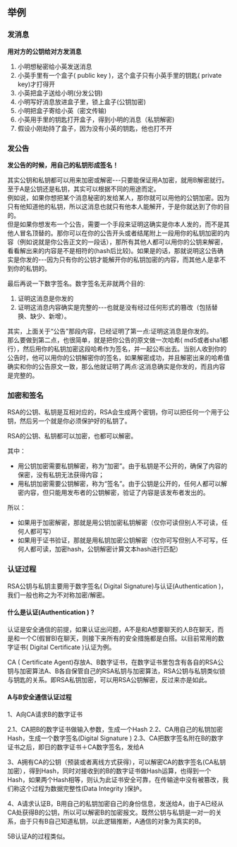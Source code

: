 ## 举例
### 发消息
**用对方的公钥给对方发消息**
1. 小明想秘密给小英发送消息
2. 小英手里有一个盒子( public key )，这个盒子只有小英手里的钥匙( private key)才打得开
3. 小英把盒子送给小明(分发公钥)
4. 小明写好消息放进盒子里，锁上盒子(公钥加密)
5. 小明把盒子寄给小英（密文传输)
6. 小英用手里的钥匙打开盒子，得到小明的消息（私钥解密)
7. 假设小刚劫持了盒子，因为没有小英的钥匙，他也打不开

### 发公告
**发公告的时候，用自己的私钥形成签名！**  

其实公钥和私钥都可以用来加密或解密---只要能保证用A加密，就用B解密就行。至于A是公钥还是私钥，其实可以根据不同的用途而定。  
例如说，如果你想把某个消息秘密的发给某人，那你就可以用他的公钥加密。因为只有他知道他的私钥，所以这消息也就只有他本人能解开，于是你就达到了你的目的。  
但是如果你想发布一个公告，需要一个手段来证明这确实是你本人发的，而不是其他人冒名顶替的。那你可以在你的公告开头或者结尾附上一段用你的私钥加密的内容（例如说就是你公告正文的一段话），那所有其他人都可以用你的公钥来解密，看看解出来的内容是不是相符的(hash后比较)。如果是的话，那就说明这公告确实是你发的---因为只有你的公钥才能解开你的私钥加密的内容，而其他人是拿不到你的私钥的。

最后再说一下数字签名。数字签名无非就两个目的:
1. 证明这消息是你发的
2. 证明这消息内容确实是完整的---也就是没有经过任何形式的篡改（包括替换、缺少、新增）。

其实，上面关于“公告"那段内容，已经证明了第一点:证明这消息是你发的。  
那么要做到第二点，也很简单，就是把你公告的原文做一次哈希( md5或者sha1都行），然后用你的私钥加密这段哈希作为签名，并一起公布出去。当别人收到你的公告时，他可以用你的公钥解密你的签名，如果解密成功，并且解密出来的哈希值确实和你的公告原文一致，那么他就证明了两点∶这消息确实是你发的，而且内容是完整的。

### 加密和签名
RSA的公钥、私钥是互相对应的，RSA会生成两个密钥，你可以把任何一个用于公钥，然后另一个就是你必须保护好的私钥了。

RSA的公钥、私钥都可以加密，也都可以解密。

其中：
- 用公钥加密需要私钥解密，称为“加密”。由于私钥是不公开的，确保了内容的保密，没有私钥无法获得内容；
- 用私钥加密需要公钥解密，称为“签名”。由于公钥是公开的，任何人都可以解密内容，但只能用发布者的公钥解密，验证了内容是该发布者发出的。  

所以：
- 如果用于加密解密，那就是用公钥加密私钥解密（仅你可读但别人不可读，任何人都可写）
- 如果用于证书验证，那就是用私钥加密公钥解密（仅你可写但别人不可写，任何人都可读，加密hash，公钥解密计算文本hash进行匹配）

### 认证过程
RSA公钥与私钥主要用于数字签名( Digital Signature)与认证(Authentication )，我们一般也称之为不对称加密/解密。

#### 什么是认证(Authentication ) ?
认证是安全通信的前提，如果认证出问题，A不是和A想要聊天的人B在聊天，而是和一个C(假冒B)在聊天，则接下来所有的安全措施都是白搭。以目前常用的数字证书( Digital Certificate )认证为例。

CA ( Certificate Agent)存放A、B数字证书，在数字证书里包含有各自的RSA公钥与加密算法A、B各自保管自己的RSA私钥与加密算法，RSA公钥与私钥类似锁与钥匙的关系。即RSA私钥加密，可以用RSA公钥解密，反过来亦是如此。

#### A与B安全通信认证过程

1、A向CA请求B的数字证书

2.1、CA把B的数字证书做输入参数，生成一个Hash
2.2、CA用自己的私钥加密Hash，生成一个数字签名(Digital Signature )
2.3、CA把数字签名附在B的数字证书之后，即日的数字证书＋CA数字签名，发给A

3、A拥有CA的公钥（预装或者离线方式获得），可以解密CA的数字签名(CA私钥加密），得到Hash，同时对接收到的B的数字证书做Hash运算，也得到一个Hash，如果两个Hash相等，则认为此证书安全可靠，在传输途中没有被篡改，我们称这个过程为数据完整性(Data Integrity )保护。

4、A请求认证B，B用自己的私钥加密自己的身份信息，发送给A，由于A已经从CA处获得B的公钥，所以可以解密B的加密报文。既然公钥与私钥是一对一的关系，由于只有B自己知道私钥，以此逻辑推断，A通信的对象为真实的B。

5B认证A的过程类似。
